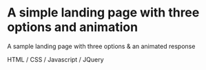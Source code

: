 # A simple landing page with three options and animation
A sample landing page with three options &amp; an animated response

HTML / CSS / Javascript / JQuery
